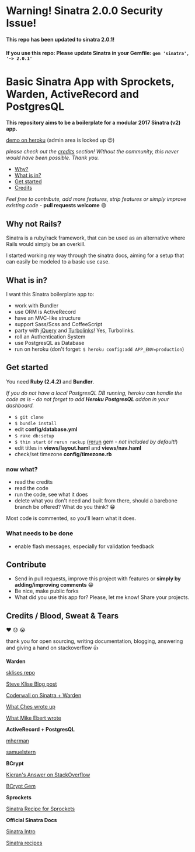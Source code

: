 # Warning! Sinatra 2.0.0 Security Issue!

__This repo has been updated to sinatra 2.0.1!__

#### If you use this repo: Please update Sinatra in your Gemfile: `gem 'sinatra', '~> 2.0.1'`

# Basic Sinatra App with Sprockets, Warden, ActiveRecord and PostgresQL

**This repository aims to be a boilerplate for a modular 2017 Sinatra (v2) app.**

[demo on heroku](https://sinatras-skeleton.herokuapp.com) (admin area is locked up :wink:)

*please check out the [credits](#credits) section! Without the community, this never would have been possible. Thank you.*

* [Why?](#why)
* [What is in?](#what)
* [Get started](#start)
* [Credits](#credits)

*Feel free to contribute, add more features, strip features or simply improve existing code* - __pull requests welcome__ :smile:

## <a name="why"></a>Why not Rails?

Sinatra is a ruby/rack framework, that can be used as an alternative where Rails would simply be an overkill.

I started working my way through the sinatra docs, aiming for a setup that can easily be modeled to a basic use case.

## <a name="what"></a>What is in?

I want this Sinatra boilerplate app to:

* work with Bundler
* use ORM is ActiveRecord
* have an MVC-like structure
* support Sass/Scss and CoffeeScript
* party with [jQuery](http://jquery.com) and [Turbolinks](https://github.com/turbolinks/turbolinks)! Yes, Turbolinks.
* roll an Authentication System
* use PostgresQL as Database
* run on heroku (don't forget: `$ heroku config:add APP_ENV=production`)


## <a name="start"></a>Get started
You need **Ruby (2.4.2)** and **Bundler**.

_If you do not have a local PostgresQL DB running, heroku can handle the code as is - do not forget to add **Heroku PostgresQL** addon in your dashboard._

* `$ git clone`
* `$ bundle install`
* edit __config/database.yml__
* `$ rake db:setup`
* `$ thin start` or `rerun rackup` ([rerun](https://github.com/alexch/rerun) gem - _not included by default!_)
* edit titles in __views/layout.haml__ and __views/nav.haml__
* check/set timezone __config/timezone.rb__



### now what?
* read the credits
* read the code
* run the code, see what it does
* delete what you don't need and built from there, should a barebone branch be offered? What do you think? :grin:

Most code is commented, so you'll learn what it does.

### What needs to be done
* enable flash messages, especially for validation feedback

## Contribute
* Send in pull requests, improve this project with features or **simply by adding/improving comments** :grin:
* Be nice, make public forks
* What did you use this app for? Please, let me know! Share your projects.

## <a name="credits"></a>Credits / Blood, Sweat & Tears
:heart: :sweat: :sob:

thank you for open sourcing, writing documentation, blogging, answering and giving a hand on stackoverflow :thumbsup:

**Warden**

[sklises repo](https://github.com/sklise/sinatra-warden-example)

[Steve Klise Blog post](https://sklise.com/2013/03/08/sinatra-warden-auth/)

[Coderwall on Sinatra + Warden](https://coderwall.com/p/ellbgw/sinatra-authentication-with-warden)

[What Ches wrote up](https://gist.github.com/ches/243611)

[What Mike Ebert wrote](http://mikeebert.tumblr.com/post/27097231613/wiring-up-warden-sinatra)

**ActiveRecord + PostgresQL**

[mherman](http://mherman.org/blog/2013/06/08/designing-with-class-sinatra-plus-postgresql-plus-heroku/#.WKrnsxiX_-k)

[samuelstern](https://samuelstern.wordpress.com/2012/11/28/making-a-simple-database-driven-website-with-sinatra-and-heroku/)

**BCrypt**

[Kieran's Answer on StackOverflow](http://stackoverflow.com/questions/39525723/bcrypterrorsinvalidhash-error-in-rails/39526561#39526561)

[BCrypt Gem](https://github.com/codahale/bcrypt-ruby#how-to-use-bcrypt-ruby-in-general)

**Sprockets**

[Sinatra Recipe for Sprockets](http://recipes.sinatrarb.com/p/asset_management/sprockets)

**Official Sinatra Docs**

[Sinatra Intro](http://www.sinatrarb.com/intro.html)

[Sinatra recipes](http://recipes.sinatrarb.com/)
